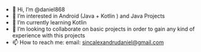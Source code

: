 - 👋 Hi, I’m @daniel868
- 👀 I’m interested in Android (Java + Kotlin ) and Java Projects
- 🌱 I’m currently learning Kotlin
- 💞️ I’m looking to collaborate on basic projects in order to gain any kind of experience with this projects
- 📫 How to reach me: email: sincalexandrudaniel@gmail.com

<!---
daniel868/daniel868 is a ✨ special ✨ repository because its `README.md` (this file) appears on your GitHub profile.
You can click the Preview link to take a look at your changes.
--->
